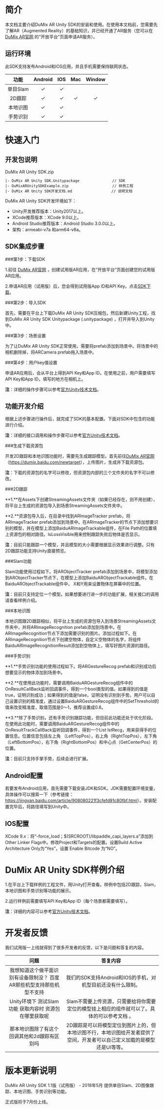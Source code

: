 # 简介
本文档主要介绍DuMix AR Unity SDK的安装和使用。在使用本文档前，您需要先了解AR（Augmented Reality）的基础知识，并已经开通了AR服务（您可以在 [DuMix AR官网](http://ar.baidu.com) 的“开放平台”页面申请AR服务）。
## 运行环境

此SDK支持发布Android和IOS应用，并且手机需要保持联网状态。

|      功能      | Android |      IOS      | Mac | Window |
|:----------:|:---------------:|:-------------:|:-------:|:-------:|
| 单目Slam    | ✓  |   ✓ | |  |
| 2D跟踪      | ✓ |  ✓  | ✓   | ✓ |
| 本地识图     |✓  | ✓   |  |  || 手势识别    |✓  | ✓   |  |  |

# 快速入门
##	开发包说明DuMix AR Unity SDK.zip

```|- DuMix AR Unity SDK.Unitypackage               // SDK|- DuMixARUnitySDKExample.zip                    // 样例工程|- DuMix AR Unity SDK开发文档.md                  // 说明文档```
DuMix AR Unity SDK开发环境如下：
 *	Unity开发推荐版本：Unity2017以上。*	XCode推荐版本：XCode 9.0以上。*	Android Studio推荐版本：Android Studio 3.0.0以上。 *	架构：armeabi-v7a 和arm64-v8a。## SDK集成步骤
###第1步：下载SDK
1.前往 [DuMix AR官网](http://ar.baidu.com) ，创建试用版AR应用，在“开放平台”页面创建您的试用版AR应用。
2.申请AR应用（试用版）后，您会得到试用版App ID和API Key。点击[SDK下载](https://ai.baidu.com/sdk#ar)。###第2步：导入SDK
首先，需要在平台上下载DuMix AR Unity SDK压缩包，然后新建Unity工程，找到DuMix AR Unity SDK Unitypackage (.unitypackage) ，打开并导入到Unity中。###第3步：场景设置
为了让DuMix AR Unity SDK正常使用，需要将prefab添加到场景中。将场景中的相机删除掉，将ARCamera prefab拖入场景中。
###第4步：用户key值设置
申请AR应用后，会从平台上得到API Key和App ID。在使用之前，用户需要填写API Key和App ID，填写的地方在相机上。

**注**：详细的操作步骤可以参考[官方Unity技术文档](https://ai.baidu.com/docs#/DuMixAR-Unity-SDK/top)。## 功能开发介绍根据上述步骤进行操作后，就完成了SDK的基本配置。下面对SDK中包含的功能进行介绍。

**注**：详细的接口调用和操作步骤可以参考[官方Unity技术文档](https://ai.baidu.com/docs#/DuMixAR-Unity-SDK/top)。
###生成下载资源包
开发2D跟踪和本地识图功能时，需要先生成跟踪模型。首先前往[DuMix AR官网](https://dumix.baidu.com/newtarget)（<https://dumix.baidu.com/newtarget>），上传图片，生成并下载资源包。      **注**：下载的资源包的名字可以修改，但资源包内部的三个文件夹的名字不可以修改。###2D跟踪
**1.**在Assets下创建StreamingAssets文件夹（如果已经存在，则不用创建），将平台上生成的资源包导入到场景StreamingAssets文件夹中。
**2.**资源包导入后，在目录中找到ARImageTracker prefab，将ARImageTracker prefab添加到场景中。在ARImageTracker的节点下添加想要识别的模型，并在模型上添加BaiduARImageTrackable组件，在File Path的位置填上资源包的相对路径。IsLossVisible用来控制跟踪失败后物体是否显示。
 **注**：目前只能跟踪一个模型，并且模型的大小需要根据显示效果进行调整。只有2D跟踪功能支持Unity直接预览。###Slam功能
Slam功能使用过程如下。将ARObjectTracker prefab添加到场景中，将模型添加到ARObjectTracker节点下，在模型上添加BaiduARObjectTrackable组件。在BaiduARObjectTrackable组件中， X和Y用来设置物体在屏幕中的位置。
**注**：目前只支持定位一个模型。如果想要进行进一步的功能扩展，相关接口的调用请查看样例介绍。###本地识图
本地识图跟2D跟踪相似，将平台上生成的资源包导入到场景StreamingAssets文件夹中，并将ARImageRecognition prefab添加到场景中。在ARImageRecognition节点下添加需要识别的图片。添加过程如下。在ARImageRecognition节点下创建空物体，自定义空物体的名字，将组件BaiduARImageRecognitionResult添加到空物体上，填写好图片资源的路径。 ###手势识别
**1.**手势识别功能的使用过程如下。将ARGestureRecog prefab和识别成功后想要显示的物体添加到场景中。  
   **2.**在使用此功能时，需要调用BaiduARGestureRecog组件中的OnResultCallBack监听回调事件，得到一个bool类型的值。如果得到的值是true，证明识别成功；如果得到的值是false，证明没有识别到手势。用户可以自己设置识别的精准度，通过设置BaiduARGestureRecog组件中的SetThreshold的值来改变精准度，取值范围是0～1，推荐设置成0.8。
 **3.**除了手势识别，还有手势识别跟踪功能，但目前此功能还处于优化阶段。在使用此功能时，需要调用BaiduARGestureRecog组件中的OnResultTrackCallBack监听回调事件，得到一个List<RecogGesture> lstRecg，用来获得手的位置信息。位置信息包括左上角 （LeftTopPos），右上角（RightTopPos），左下角（LeftBottomPos），右下角（RightBottomPos）和中心点（GetCenterPos）的位置。

**注**：目前只支持手掌手势，后续会进行扩展。## Android配置
若要发布Android应用，首先需要下载安装JDK和SDK。JDK需要配置环境变量，具体操作可以搜索一下（参考链接：<https://jingyan.baidu.com/article/908080221f3cfefd91c80fbf.html>）。安装配置完毕后，将路径填写到Unity中。
## IOS配置XCode 9.x：将“-force_load；$(SRCROOT)/libpaddle_capi_layers.a”添加到Other Linker Flags中。修改Project和Targets的配置。设置Build Active Architecture Only为“Yes”，设置 Enable Bitcode 为“NO”。
# DuMix AR Unity SDK样例介绍1.在平台上下载样例的工程文件，用Unity打开查看。样例中包括2D跟踪，Slam，本地识图和手势识别等功能的展示。

2.运行样例前需要填写API Key和App ID（每个场景都需要填写）。

**注**：详细的内容可以参考[官方Unity技术文档](https://ai.baidu.com/docs#/DuMixAR-Unity-SDK/top)。
# 开发者反馈我们试用版一上线就得到了很多开发者的反馈，以下是问题和答复的内容。

|    问题   |     答复内容    | 
|:----------:|:---------------:|
| 我想知道这个做平面识别有设备限制没？ 百度AR那些机型支持那些机型不支持 | 我们的SDK支持Android和IOS的手机，对机型目前还没有什么限制。  |
| Unity环境下 测试Slam功能 获取内容时 资源包在哪里获取呢  | Slam不需要上传资源，只需要给将你需要定位的模型挂上相应的组件就可以了。具体的可以参考文档 。| 
| 那本地识图除了有这个回调其他和2d跟踪有区别吗|2D跟踪是可以将模型定位到图片上的，但本地识图不行，本地识图给开发者提供了空间，开发者可以自己定义加载的是模型还是UI等等。 | 
 # 版本更新说明DuMix AR Unity SDK 1.1版（试用版） - 2018年5月 提供单目Slam、2D图像跟踪、本地识图、手势识别等功能。

正式版将于7月份上线。